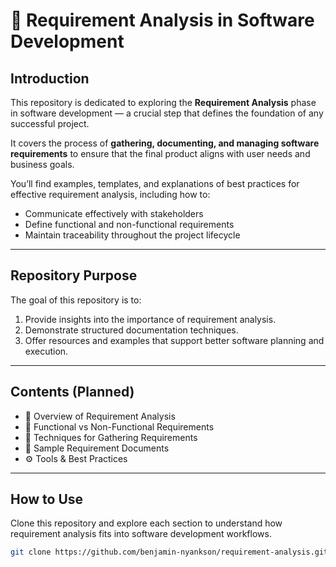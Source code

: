 # 🧾 Requirement Analysis in Software Development

## Introduction
This repository is dedicated to exploring the **Requirement Analysis** phase in software development — a crucial step that defines the foundation of any successful project.

It covers the process of **gathering, documenting, and managing software requirements** to ensure that the final product aligns with user needs and business goals.

You’ll find examples, templates, and explanations of best practices for effective requirement analysis, including how to:
- Communicate effectively with stakeholders  
- Define functional and non-functional requirements  
- Maintain traceability throughout the project lifecycle  

---

## Repository Purpose
The goal of this repository is to:
1. Provide insights into the importance of requirement analysis.  
2. Demonstrate structured documentation techniques.  
3. Offer resources and examples that support better software planning and execution.  

---

## Contents (Planned)
- 📘 Overview of Requirement Analysis  
- 🧩 Functional vs Non-Functional Requirements  
- 🧠 Techniques for Gathering Requirements  
- 🧾 Sample Requirement Documents  
- ⚙️ Tools & Best Practices  

---

## How to Use
Clone this repository and explore each section to understand how requirement analysis fits into software development workflows.

```bash
git clone https://github.com/benjamin-nyankson/requirement-analysis.git
